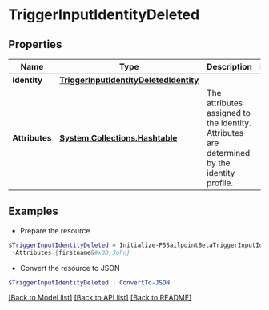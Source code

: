 # TriggerInputIdentityDeleted
## Properties

Name | Type | Description | Notes
------------ | ------------- | ------------- | -------------
**Identity** | [**TriggerInputIdentityDeletedIdentity**](TriggerInputIdentityDeletedIdentity.md) |  | 
**Attributes** | [**System.Collections.Hashtable**](AnyType.md) | The attributes assigned to the identity.  Attributes are determined by the identity profile. | 

## Examples

- Prepare the resource
```powershell
$TriggerInputIdentityDeleted = Initialize-PSSailpointBetaTriggerInputIdentityDeleted  -Identity null `
 -Attributes {firstname&#x3D;John}
```

- Convert the resource to JSON
```powershell
$TriggerInputIdentityDeleted | ConvertTo-JSON
```

[[Back to Model list]](../README.md#documentation-for-models) [[Back to API list]](../README.md#documentation-for-api-endpoints) [[Back to README]](../README.md)

